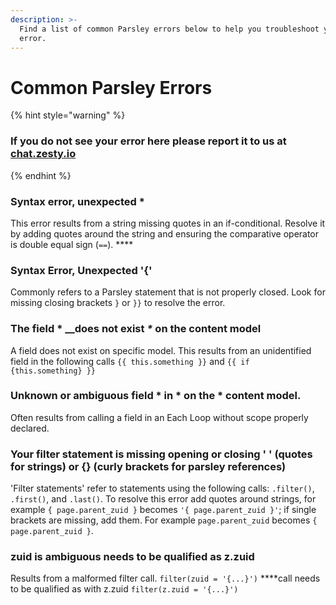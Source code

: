 ```yaml
---
description: >-
  Find a list of common Parsley errors below to help you troubleshoot your
  error.
---
```


# Common Parsley Errors

{% hint style="warning" %}
### If you do not see your error here please report it to us at [chat.zesty.io](http://chat.zesty.io/)
{% endhint %}

### **Syntax error, unexpected \***

This error results from a string missing quotes in an if-conditional. Resolve it by adding quotes around the string and ensuring the comparative operator is double equal sign \(`==`\). ****

### Syntax Error, Unexpected '{'

Commonly refers to a Parsley statement that is not properly closed. Look for missing closing brackets `}` or `}}` to resolve the error.

### The field \* __does not exist _\*_ on the content model

A field does not exist on specific model. This results from an unidentified field in the following calls `{{ this.something }}` and `{{ if {this.something} }}`

### Unknown or ambiguous field \* in \* on the \* content model.

Often results from calling a field in an Each Loop without scope properly declared.

### **Your filter statement is missing opening or closing ' ' \(quotes for strings\) or {} \(curly brackets for parsley references\)**

'Filter statements' refer to statements using the following calls: `.filter()`, `.first()`, and `.last()`. To resolve this error add quotes around strings, for example `{ page.parent_zuid }` becomes `'{ page.parent_zuid }'`; if single brackets are missing, add them. For example `page.parent_zuid` becomes `{ page.parent_zuid }`.

### zuid is ambiguous needs to be qualified as z.zuid

Results from a malformed filter call. `filter(zuid = '{...}')` ****call needs to be qualified as  with z.zuid `filter(z.zuid = '{...}')`


